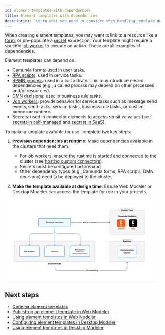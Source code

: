 ```yaml
---
id: element-templates-with-dependencies
title: Element templates with dependencies
description: "Learn what you need to consider when handling template dependencies."
---
```


When creating element templates, you may want to link to a resource like a [form](/components/modeler/forms/camunda-forms-reference.md), or pre-populate a [secret](/components/connectors/use-connectors/index.md#using-secrets) expression. Your template might require a specific [job worker](/components/concepts/job-workers.md) to execute an action. These are all examples of dependencies.

Element templates can depend on:

- [Camunda forms](/components/modeler/forms/camunda-forms-reference.md): used in user tasks.
- [RPA scripts](/components/rpa/overview.md): used in service tasks.
- [BPMN process](/components/modeler/bpmn/bpmn.md): used in a call activity. This may introduce nested dependencies (e.g., a called process may depend on other processes and/or resources).
- [DMN decisions](/components/modeler/dmn/dmn.md): used in business rule tasks.
- [Job workers](/components/concepts/job-workers.md): provide behavior for service tasks such as message send events, send tasks, service tasks, business rule tasks, or custom connector runtime.
- Secrets: used in connector elements to access sensitive values (see [secrets in self-managed](/self-managed/components/connectors/connectors-configuration.md#secrets) and [secrets in SaaS](/components/console/manage-clusters/manage-secrets.md)).

To make a template available for use, complete two key steps:

1. **Provision dependencies at runtime**: Make dependencies available in the clusters that need them.
   - For job workers, ensure the runtime is started and connected to the cluster (see [hosting custom connectors](/components/connectors/custom-built-connectors/host-custom-connector.md)).
   - Secrets must be configured beforehand.
   - Other dependency types (e.g., Camunda forms, RPA scripts, DMN decisions) need to be deployed to the cluster.

2. **Make the template available at design time**: Ensure Web Modeler or Desktop Modeler can access the template for use in your projects.

![Element template dependencies](./img/element-template-dependencies.png)

## Next steps

- [Defining element templates](./defining-templates.md)
- [Publishing an element template in Web Modeler](/components/modeler/web-modeler/element-templates/manage-element-templates.md#publish-an-element-template)
- [Using element templates in Web Modeler](/components/modeler/web-modeler/element-templates/using-templates.md)
- [Configuring element templates in Desktop Modeler](/components/modeler/desktop-modeler/element-templates/configuring-templates.md)
- [Using element templates in Desktop Modeler](/components/modeler/desktop-modeler/element-templates/using-templates.md)
